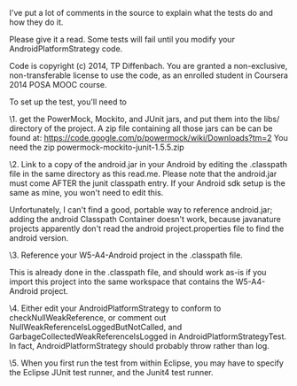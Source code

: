 I've put a lot of comments in the source to explain what the tests do and how they do it.

Please give it a read. Some tests will fail until you modify your AndroidPlatformStrategy code.

Code is copyright (c) 2014, TP Diffenbach. You are granted a non-exclusive, non-transferable license to
use the code, as an enrolled student in Coursera 2014 POSA MOOC course.

To set up the test, you'll need to 

\1. get the PowerMock, Mockito, and JUnit jars, and put them into the libs/ directory of the project.
A zip file containing all those jars can be can be found at:
https://code.google.com/p/powermock/wiki/Downloads?tm=2
You need the zip powermock-mockito-junit-1.5.5.zip

\2. Link to a copy of the android.jar in your Android by editing the .classpath file in
the same directory as this read.me. Please note that the android.jar must come AFTER the
junit classpath entry. If your Android sdk setup is the same as mine, you won't need to edit this.

Unfortunately, I can't find a good, portable way to reference android.jar; 
adding the android Classpath Container doesn't work, because javanature projects apparently 
don't read the android project.properties file to find the android version.

\3. Reference your W5-A4-Android project in the .classpath file.

This is already done in the .classpath file, and should work as-is if you import this project
into the same workspace that contains the  W5-A4-Android project.

\4. Either edit your AndroidPlatformStrategy to conform to checkNullWeakReference, or comment out
NullWeakReferenceIsLoggedButNotCalled, and GarbageCollectedWeakReferenceIsLogged 
in AndroidPlatformStrategyTest. In fact, AndroidPlatformStrategy should probably throw rather than log.

\5. When you first run the test from within Eclipse, you may have to specify the Eclipse JUnit test runner, 
and the Junit4  test runner.